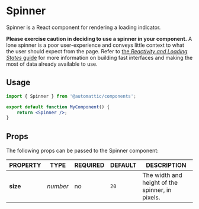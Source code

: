 # Spinner

Spinner is a React component for rendering a loading indicator.

**Please exercise caution in deciding to use a spinner in your component.** A lone spinner is a poor user-experience and conveys little context to what the user should expect from the page. Refer to [the _Reactivity and Loading States_ guide](https://github.com/Automattic/wp-calypso/blob/HEAD/docs/reactivity.md) for more information on building fast interfaces and making the most of data already available to use.

## Usage

```jsx
import { Spinner } from '@automattic/components';

export default function MyComponent() {
	return <Spinner />;
}
```

## Props

The following props can be passed to the Spinner component:

| PROPERTY | TYPE     | REQUIRED | DEFAULT | DESCRIPTION                                     |
| -------- | -------- | -------- | ------- | ----------------------------------------------- |
| **size** | _number_ | no       | `20`    | The width and height of the spinner, in pixels. |
